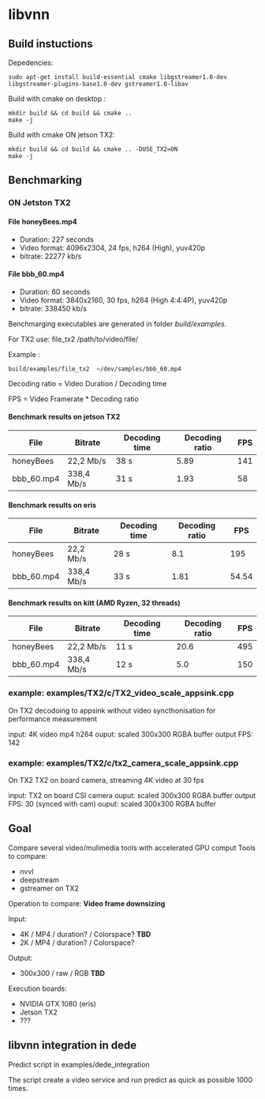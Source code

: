 # libvnn

## Build instuctions

Depedencies:
```shell
sudo apt-get install build-essential cmake libgstreamer1.0-dev libgstreamer-plugins-base1.0-dev gstreamer1.0-libav
```
Build with cmake on desktop : 

```shell
mkdir build && cd build && cmake ..
make -j
```
Build with cmake ON jetson TX2:

```shell
mkdir build && cd build && cmake .. -DUSE_TX2=ON
make -j
```

## Benchmarking

### ON Jetston TX2
#### File honeyBees.mp4
  - Duration: 227 seconds
  - Video format:  4096x2304, 24 fps,  h264 (High),  yuv420p 
  - bitrate: 22277 kb/s

  
#### File bbb_60.mp4
  - Duration: 60 seconds
  - Video format: 3840x2160, 30 fps,  h264 (High 4:4:4P),  yuv420p 
  - bitrate: 338450 kb/s

Benchmarging executables are generated in folder *build/examples*.

For TX2 use: file_tx2 /path/to/video/file/

Example : 
```shell
build/examples/file_tx2  ~/dev/samples/bbb_60.mp4
```
Decoding ratio = Video Duration / Decoding time

FPS = Video Framerate * Decoding ratio

#### Benchmark results on jetson TX2

| File         | Bitrate     | Decoding time   |  Decoding ratio | FPS   |
| ------     | --------    | --------------- |---------------  |  ----- |
| honeyBees  |  22,2 Mb/s  | 38 s            | 5.89            | 141   |
| bbb_60.mp4 |  338,4 Mb/s | 31 s            | 1.93            | 58    |

  
#### Benchmark results on eris
   

| File         | Bitrate     | Decoding time   |  Decoding ratio | FPS   |
| ------     | --------    | --------------- |---------------  | ----- |
| honeyBees  |  22,2 Mb/s  | 28 s            | 8.1             | 195   |
| bbb_60.mp4 |  338,4 Mb/s | 33 s            | 1.81            | 54.54 |

  
#### Benchmark results on kitt (AMD Ryzen, 32 threads)
   

| File         | Bitrate     | Decoding time   |  Decoding ratio | FPS  |
| ------     | --------    | --------------- |---------------  |  --- |
| honeyBees  |  22,2 Mb/s  | 11 s            | 20.6            | 495  | 
| bbb_60.mp4 |  338,4 Mb/s | 12 s            | 5.0             | 150  |



### example: examples/TX2/c/TX2_video_scale_appsink.cpp
  On TX2
  decodoing to appsink without video syncthonisation for performance measurement

  input: 4K video mp4 h264
  ouput: scaled 300x300 RGBA buffer
  output FPS: 142

### example: examples/TX2/c/tx2_camera_scale_appsink.cpp
  On TX2
  TX2 on board camera, streaming 4K video at 30 fps

  input: TX2 on board CSI camera
  ouput: scaled 300x300 RGBA buffer
  output FPS: 30 (synced with cam)
  ouput: scaled 300x300 RGBA buffer
## Goal
Compare several video/mulimedia tools with accelerated GPU comput
Tools to compare:
- nvvl
- deepstream
- gstreamer on TX2

Operation to compare:  **Video frame downsizing**

Input:
- 4K  / MP4 / duration? / Colorspace? **TBD**
- 2K / MP4 / duration? / Colorspace?

Output:
- 300x300 / raw / RGB **TBD**

Execution boards:
- NVIDIA GTX 1080 (eris)
- Jetson TX2
- ???

## libvnn integration in dede

 Predict script in examples/dede_integration

The script create a video service and  run predict as quick as possible 1000 times.








